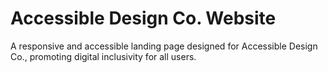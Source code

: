 # Accessible Design Co. Website

A responsive and accessible landing page designed for Accessible Design Co., promoting digital inclusivity for all users.
